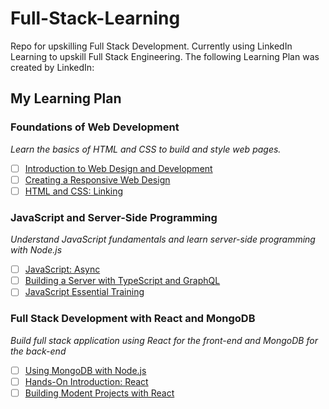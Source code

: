 # Full-Stack-Learning
Repo for upskilling Full Stack Development.
Currently using LinkedIn Learning to upskill Full Stack Engineering.
The following Learning Plan was created by LinkedIn:

## My Learning Plan
### Foundations of Web Development
*Learn the basics of HTML and CSS to build and style web pages.*
- [ ] [Introduction to Web Design and Development](https://www.linkedin.com/learning-login/share?forceAccount=false&redirect=https%3A%2F%2Fwww.linkedin.com%2Flearning%2Fintroduction-to-web-design-and-development-14628245%3Ftrk%3Dshare_ent_url%26shareId%3DRYn1iXwwSsi%252BQZJw8gAG3w%253D%253D)
- [ ] [Creating a Responsive Web Design](https://www.linkedin.com/learning-login/share?forceAccount=false&redirect=https%3A%2F%2Fwww.linkedin.com%2Flearning%2Fcreating-a-responsive-web-design%3Ftrk%3Dshare_ent_url%26shareId%3DK4CGhuxzSoWLt2QxWdBMoA%253D%253D)
- [ ] [HTML and CSS: Linking](https://www.linkedin.com/learning-login/share?forceAccount=false&redirect=https%3A%2F%2Fwww.linkedin.com%2Flearning%2Fhtml-and-css-linking%3Ftrk%3Dshare_ent_url%26shareId%3DtwPDEGALSrCtXpSEGfo41w%253D%253D)

### JavaScript and Server-Side Programming
*Understand JavaScript fundamentals and learn server-side programming with Node.js*
- [ ] [JavaScript: Async](https://www.linkedin.com/learning/javascript-async?contextUrn=urn%3Ali%3Ala_learningPlanV2%3AAEQAACsQaWsB4CAKNQNY4mp6tcfQgtFtCRfBPwc)
- [ ] [Building a Server with TypeScript and GraphQL](https://www.linkedin.com/learning/building-a-server-with-typescript-and-graphql?contextUrn=urn%3Ali%3Ala_learningPlanV2%3AAEQAACsQaWsB4CAKNQNY4mp6tcfQgtFtCRfBPwc)
- [ ] [JavaScript Essential Training](https://www.linkedin.com/learning/javascript-essential-training?contextUrn=urn%3Ali%3Ala_learningPlanV2%3AAEQAACsQaWsB4CAKNQNY4mp6tcfQgtFtCRfBPwc)

### Full Stack Development with React and MongoDB
*Build full stack application using React for the front-end and MongoDB for the back-end*
- [ ] [Using MongoDB with Node.js](https://www.linkedin.com/learning/using-mongodb-with-node-js?contextUrn=urn%3Ali%3Ala_learningPlanV2%3AAEQAACsQaWsB4CAKNQNY4mp6tcfQgtFtCRfBPwc)
- [ ] [Hands-On Introduction: React](https://www.linkedin.com/learning/hands-on-introduction-react?contextUrn=urn%3Ali%3Ala_learningPlanV2%3AAEQAACsQaWsB4CAKNQNY4mp6tcfQgtFtCRfBPwc)
- [ ] [Building Modent Projects with React](https://www.linkedin.com/learning/building-modern-projects-with-react-24955170?contextUrn=urn%3Ali%3Ala_learningPlanV2%3AAEQAACsQaWsB4CAKNQNY4mp6tcfQgtFtCRfBPwc)
